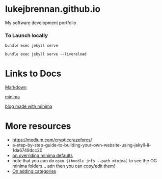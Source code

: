 # lukejbrennan.github.io
My software development portfolio
 
 ### To Launch locally
 
 `bundle exec jekyll serve`

 `bundle exec jekyll serve --livereload`

# Links to Docs
[Markdown](https://www.markdownguide.org/basic-syntax/) 

[minima](https://github.com/jekyll/minima) 

[blog made with minima](https://talk.jekyllrb.com/t/learn-how-to-add-featured-images-to-your-posts/4852)

# More resources
- https://medium.com/crypticcrazeforcs/
- a-step-by-step-guide-to-building-your-own-website-using-jekyll-ii-1da6749dcc20 
- [on overriding minima defaults](https://jekyllrb.com/docs/themes/#overriding-theme-defaults)
- note that you can do `open $(bundle info --path minima)` to see the OG minima folders... adn then you can copy/edit them! 
- [On adding categories](https://blog.webjeda.com/jekyll-categories/)